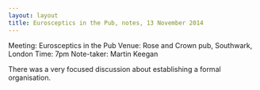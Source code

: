 ```yaml
---
layout: layout
title: Eurosceptics in the Pub, notes, 13 November 2014
---
```


Meeting: Eurosceptics in the Pub
Venue: Rose and Crown pub, Southwark, London
Time: 7pm
Note-taker: Martin Keegan


There was a very focused discussion about establishing a formal organisation.
